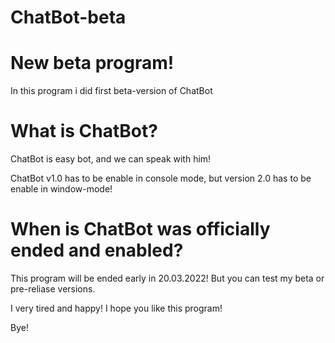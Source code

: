 # ChatBot-beta

# New beta program!

In this program i did first beta-version of ChatBot

# What is ChatBot?

ChatBot is easy bot, and we can speak with him!

ChatBot v1.0 has to be enable in console mode, but
version 2.0 has to be enable in window-mode!

# When is ChatBot was officially ended and enabled?

This program will be ended early in 20.03.2022!
But you can test my beta or pre-reliase versions.

I very tired and happy!
I hope you like this program!

Bye!
